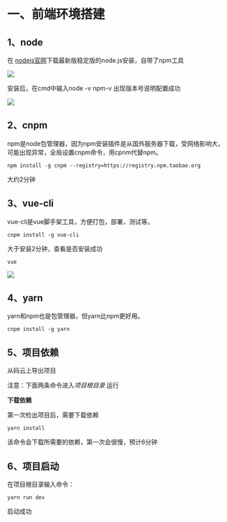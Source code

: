 # 一、前端环境搭建

## 1、node

在 [nodejs官网](https://nodejs.org/zh-cn/)下载最新版稳定版的node.js安装，自带了npm工具

![](https://images.gitee.com/uploads/images/2019/0507/165606_dd919529_1639482.png)



安装后，在cmd中输入node -v  npm-v 出现版本号说明配置成功

![](https://qqadapt.qpic.cn/txdocpic/0/6303bb6a9321d1e429632f41bd4917c5/0)

## 2、cnpm

npm是node包管理器，因为npm安装插件是从国外服务器下载，受网络影响大，可能出现异常，全局设置cnpm命令，用cpnm代替npm。

```shell
npm install -g cnpm --registry=https://registry.npm.taobao.org
```

大约2分钟


## 3、vue-cli



vue-cli是vue脚手架工具，方便打包，部署，测试等。

```shell
cnpm install -g vue-cli
```

大于安装2分钟，查看是否安装成功

```shell
vue
```


![](https://qqadapt.qpic.cn/txdocpic/0/fabee6ed23c64571ca50a4d85c2b755e/0)

## 4、yarn

yarn和npm也是包管理器，但yarn比npm更好用。

```shell
cnpm install -g yarn
```



## 5、项目依赖


从码云上导出项目

注意：下面两条命令进入*项目根目录* 运行

**下载依赖**


第一次检出项目后，需要下载依赖

```
yarn install
```

该命令会下载所需要的依赖，第一次会很慢，预计6分钟



## 6、项目启动

在项目根目录输入命令：

```shell
yarn run dev
```

启动成功

